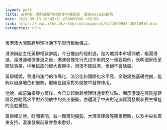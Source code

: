 ```yaml
---
layout: post
title: 黃柳權：理財通是內地資本市場開放　港澳先行先試範例
date: 2021-09-10 16:45:11.000000000 +08:00
link: https://news.rthk.hk/rthk/ch/component/k2/1609988-20210910.htm
categories: rthk
---
```


粵港澳大灣區跨境理財通下午舉行啟動儀式。

港澳辦副主任黃柳權致辭說，今日推出的理財通，是內地資本市場開放，繼滬港通、深港通和債券通之後，港澳發揮先行先試作用的又一重要範例，表明國家改革開放事業，中華民族的偉大復興中，港澳不能缺席，也絕不會缺席。

黃柳權說，香港和澳門的市場化、法治化和國際化水平高，金融設施基礎完備，能夠以自身地位和優勢，繼續在國家對外開放中發揮作用。

他說，繼前海橫琴方案後，今日又起動跨境理財通業務試點，顯示港澳在高質量建設及推動高水平對外開放中的突出優勢，亦體現了中央對港澳經濟發展和民生褔祉的高度重視。

黃柳權又說，時間表明，有一國兩制優勢，大灣區建設等國家戰略，以及中央和廣東支持，港澳發展前景會愈來愈好。
